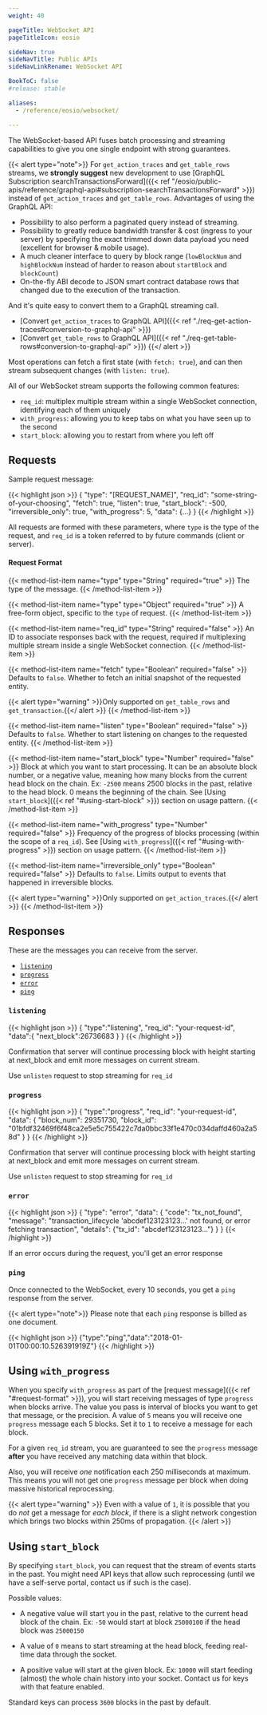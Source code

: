 ```yaml
---
weight: 40

pageTitle: WebSocket API
pageTitleIcon: eosio

sideNav: true
sideNavTitle: Public APIs
sideNavLinkRename: WebSocket API

BookToC: false
#release: stable

aliases:
  - /reference/eosio/websocket/

---
```


The WebSocket-based API fuses batch processing and streaming
capabilities to give you one single endpoint with strong guarantees.

{{< alert type="note">}}
For `get_action_traces` and `get_table_rows` streams, we **strongly suggest** new development
to use [GraphQL Subscription searchTransactionsForward]({{< ref "/eosio/public-apis/reference/graphql-api#subscription-searchTransactionsForward" >}}) instead of `get_action_traces` and `get_table_rows`. Advantages of using the GraphQL API:

- Possibility to also perform a paginated query instead of streaming.
- Possibility to greatly reduce bandwidth transfer & cost (ingress to your server) by specifying the exact trimmed down data payload you need (excellent for browser & mobile usage).
- A much cleaner interface to query by block range (`lowBlockNum` and `highBlockNum` instead of harder to reason about `startBlock` and `blockCount`)
- On-the-fly ABI decode to JSON smart contract database rows that changed due to the execution of the transaction.

And it's quite easy to convert them to a GraphQL streaming call.

- [Convert `get_action_traces` to GraphQL API]({{< ref "./req-get-action-traces#conversion-to-graphql-api" >}})
- [Convert `get_table_rows` to GraphQL API]({{< ref "./req-get-table-rows#conversion-to-graphql-api" >}})
{{</ alert >}}

Most operations can fetch a first state (with `fetch: true`), and can then
stream subsequent changes (with `listen: true`).

All of our WebSocket stream supports the following common features:

* `req_id`: multiplex multiple stream within a single WebSocket connection, identifying each of them uniquely
* `with_progress`: allowing you to keep tabs on what you have seen up to the second
* `start_block`: allowing you to restart from where you left off

## Requests

Sample request message:

{{< highlight json >}}
{
 "type": "[REQUEST_NAME]",
 "req_id": "some-string-of-your-choosing",
 "fetch": true,
 "listen": true,
 "start_block": -500,
 "irreversible_only": true,
 "with_progress": 5,
 "data": {...}
}
{{< /highlight >}}

All requests are formed with these parameters, where `type` is the
type of the request, and `req_id` is a token referred to by future
commands (client or server).

#### Request Format

{{< method-list-item name="type" type="String" required="true" >}}
  The type of the message.
{{< /method-list-item >}}

{{< method-list-item name="type" type="Object" required="true" >}}
  A free-form object, specific to the `type` of request.
{{< /method-list-item >}}

{{< method-list-item name="req_id" type="String" required="false" >}}
  An ID to associate responses back with the request, required if multiplexing multiple stream inside a single WebSocket connection.
{{< /method-list-item >}}

{{< method-list-item name="fetch" type="Boolean" required="false" >}}
  Defaults to `false`. Whether to fetch an initial snapshot of the requested entity.

  {{< alert type="warning" >}}Only supported on `get_table_rows` and `get_transaction`.{{</ alert >}}
{{< /method-list-item >}}

{{< method-list-item name="listen" type="Boolean" required="false" >}}
  Defaults to `false`. Whether to start listening on changes to the requested entity.
{{< /method-list-item >}}

{{< method-list-item name="start_block" type="Number" required="false" >}}
  Block at which you want to start processing. It can be an absolute block number, or a negative value, meaning how many blocks from the current head block on the chain. Ex: `-2500` means 2500 blocks in the past, relative to the head block. 0 means the beginning of the chain. See [Using `start_block`]({{< ref "#using-start-block" >}}) section on usage pattern.
{{< /method-list-item >}}

{{< method-list-item name="with_progress" type="Number" required="false" >}}
  Frequency of the progress of blocks processing (within the scope of a `req_id`). See [Using `with_progress`]({{< ref "#using-with-progress" >}}) section on usage pattern.
{{< /method-list-item >}}

{{< method-list-item name="irreversible_only" type="Boolean" required="false" >}}
  Defaults to `false`. Limits output to events that happened in irreversible blocks.

  {{< alert type="warning" >}}Only supported on `get_action_traces`.{{</ alert >}}
{{< /method-list-item >}}

## Responses

These are the messages you can receive from the server.

* [`listening`](#listening)
* [`progress`](#progress)
* [`error`](#error)
* [`ping`](#ping)

### `listening`

{{< highlight json >}}
{
  "type":"listening",
  "req_id": "your-request-id",
  "data":{
   "next_block":26736683
  }
}
{{< /highlight >}}

Confirmation that server will continue processing block with height starting at next_block and emit more messages on current stream.

Use `unlisten` request to stop streaming for `req_id`

### `progress`

{{< highlight json >}}
{
 "type":"progress",
 "req_id": "your-request-id",
 "data": {
    "block_num": 29351730,
    "block_id": "01bfdf32469f6f48ca2e5e5c755422c7da0bbc33f1e470c034daffd460a2a58d"
 }
}
{{< /highlight >}}

Confirmation that server will continue processing block with height starting at next_block and emit more messages on current stream.

Use `unlisten` request to stop streaming for `req_id`

### `error`

{{< highlight json >}}
{
  "type": "error",
  "data": {
   "code": "tx_not_found",
   "message": "transaction_lifecycle 'abcdef123123123...' not found, or error fetching transaction",
   "details": {"tx_id": "abcdef123123123..."}
  }
}
{{< /highlight >}}

If an error occurs during the request, you'll get an error response

### `ping`

Once connected to the WebSocket, every 10 seconds, you get a `ping` response from the server.

{{< alert type="note">}}
Please note that each `ping` response is billed as one document.

{{< highlight json >}}
{"type":"ping","data":"2018-01-01T00:00:10.526391919Z"}
{{< /highlight >}}

## Using `with_progress`

When you specify `with_progress` as part of the
[request message]({{< ref "#request-format" >}}), you will start
receiving messages of type `progress` when blocks arrive. The value
you pass is interval of blocks you want to get that message, or the
precision. A value of `5` means you will receive one `progress`
message each 5 blocks. Set it to `1` to receive a message for each
block.

For a given `req_id` stream, you are guaranteed to see the `progress`
message **after** you have received any matching data within that
block.

Also, you will receive *one* notification each 250 milliseconds at
maximum. This means you will not get one `progress` message per block
when doing massive historical reprocessing.

{{< alert type="warning" >}}
Even with a value of `1`, it is possible that you do *not* get a
message for *each block*, if there is a slight network congestion
which brings two blocks within 250ms of propagation.
{{< /alert >}}

## Using `start_block`

By specifying `start_block`, you can request that the stream of events
starts in the past. You might need API keys that allow such
reprocessing (until we have a self-serve portal, contact us if such is
the case).

Possible values:

* A negative value will start you in the past, relative to the current
  head block of the chain. Ex: `-50` would start at block `25000100`
  if the head block was `25000150`

* A value of `0` means to start streaming at the head block, feeding
  real-time data through the socket.

* A positive value will start at the given block. Ex: `10000` will
  start feeding (almost) the whole chain history into your
  socket. Contact us for keys with that feature enabled.

Standard keys can process `3600` blocks in the past by default.
